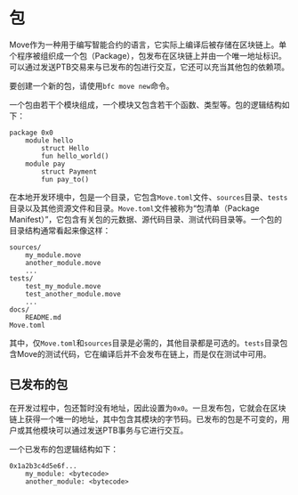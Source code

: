 # 包

Move作为一种用于编写智能合约的语言，它实际上编译后被存储在区块链上。单个程序被组织成一个包（Package），包发布在区块链上并由一个唯一地址标识。可以通过发送PTB交易来与已发布的包进行交互，它还可以充当其他包的依赖项。

要创建一个新的包，请使用`bfc move new`命令。

一个包由若干个模块组成，一个模块又包含若干个函数、类型等。包的逻辑结构如下：

```plain
package 0x0
    module hello
        struct Hello
        fun hello_world()
    module pay
        struct Payment
        fun pay_to()
```

在本地开发环境中，包是一个目录，它包含`Move.toml`文件、`sources`目录、`tests`目录以及其他资源文件和目录。`Move.toml`文件被称为“包清单（Package Manifest）”，它包含有关包的元数据、源代码目录、测试代码目录等。一个包的目录结构通常看起来像这样：

```plain
sources/
    my_module.move
    another_module.move
    ...
tests/
    test_my_module.move
    test_another_module.move
    ...
docs/
    README.md
Move.toml
```

其中，仅`Move.toml`和`sources`目录是必需的，其他目录都是可选的。`tests`目录包含Move的测试代码，它在编译后并不会发布在链上，而是仅在测试中可用。

## 已发布的包

在开发过程中，包还暂时没有地址，因此设置为`0x0`。一旦发布包，它就会在区块链上获得一个唯一的地址，其中包含其模块的字节码。已发布的包是不可变的，用户或其他模块可以通过发送PTB事务与它进行交互。

一个已发布的包逻辑结构如下：

```plain
0x1a2b3c4d5e6f...
    my_module: <bytecode>
    another_module: <bytecode>
```
